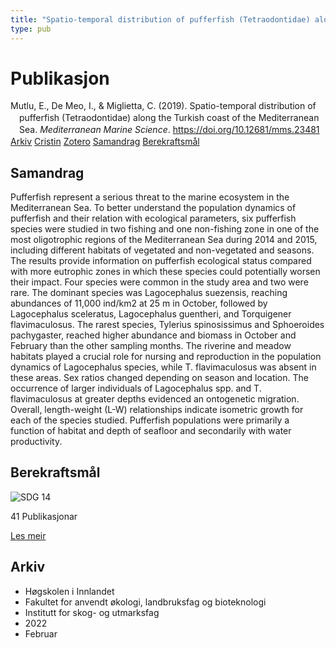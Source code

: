 ```yaml
---
title: "Spatio-temporal distribution of pufferfish (Tetraodontidae) along the Turkish coast of the Mediterranean Sea"
type: pub
---
```

<h1>Publikasjon</h1>
<article id="csl-bib-container-QD5H5WW4" class="csl-bib-container">
  <div class="csl-bib-body" style="line-height: 1.35; padding-left: 1em; text-indent:-1em;">
  <div class="csl-entry">Mutlu, E., De Meo, I., &amp; Miglietta, C. (2019). Spatio-temporal distribution of pufferfish (Tetraodontidae) along the Turkish coast of the Mediterranean Sea. <i>Mediterranean Marine Science</i>. <a href="https://doi.org/10.12681/mms.23481">https://doi.org/10.12681/mms.23481</a></div>
</div>
  <div class="csl-bib-buttons">
    <a href="#taxonomy-article-QD5H5WW4" class="csl-bib-button">Arkiv</a>
    <a href="https://app.cristin.no/results/show.jsf?id=2004105" alt="Cristin URL" class="csl-bib-button">Cristin</a>
    <a href="http://zotero.org/groups/5022929/items/QD5H5WW4" alt="Zotero URL" class="csl-bib-button">Zotero</a>
    <a href="#abstract-article-QD5H5WW4" class="csl-bib-button">Samandrag</a>
    <a href="#sdg-article-QD5H5WW4" class="csl-bib-button">Berekraftsmål</a>
  </div>
  <div id="csl-bib-meta-container-QD5H5WW4"></div>
</article>
<div id="csl-bib-meta-QD5H5WW4" class="csl-bib-meta">
  <article id="abstract-article-QD5H5WW4" class="abstract-article">
    <h1>Samandrag</h1>
    Pufferfish represent a serious threat to the marine ecosystem in the Mediterranean Sea. To better understand the population dynamics of pufferfish and their relation with ecological parameters, six pufferfish species were studied in two fishing and one non-fishing zone in one of the most oligotrophic regions of the Mediterranean Sea during 2014 and 2015, including different habitats of vegetated and non-vegetated and seasons. The results provide information on pufferfish ecological status compared with more eutrophic zones in which these species could potentially worsen their impact. Four species were common in the study area and two were rare. The dominant species was Lagocephalus suezensis, reaching abundances of 11,000 ind/km2 at 25 m in October, followed by Lagocephalus sceleratus, Lagocephalus guentheri, and Torquigener flavimaculosus. The rarest species, Tylerius spinosissimus and Sphoeroides pachygaster, reached higher abundance and biomass in October and February than the other sampling months. The riverine and meadow habitats played a crucial role for nursing and reproduction in the population dynamics of Lagocephalus species, while T. flavimaculosus was absent in these areas. Sex ratios changed depending on season and location. The occurrence of larger individuals of Lagocephalus spp. and T. flavimaculosus at greater depths evidenced an ontogenetic migration. Overall, length-weight (L-W) relationships indicate isometric growth for each of the species studied. Pufferfish populations were primarily a function of habitat and depth of seafloor and secondarily with water productivity.
  </article>
  <article id="sdg-article-QD5H5WW4" class="sdg-article">
    <h1>Berekraftsmål</h1>
    <div class="sdg-container"><div id="sdg14" class="sdg">
<img src="{{< params subfolder >}}images/sdg/sdg14_no.png" class="image" alt="SDG 14">
<div class="sdg-overlay">
<p class="sdg-publication-count"><span>41</span> Publikasjonar</p>
<p><a href="https://www.fn.no/om-fn/fns-baerekraftsmaal/livet-i-havet?lang=nno-NO" class="sdg-read-more">Les meir</a></p>
</div>
</div></div>
  </article>
  <article id="taxonomy-article-QD5H5WW4" class="taxonomy-article">
    <h1>Arkiv</h1>
    <ul>
      <li>Høgskolen i Innlandet</li>
      <li>Fakultet for anvendt økologi, landbruksfag og bioteknologi</li>
      <li>Institutt for skog- og utmarksfag</li>
      <li>2022</li>
      <li>Februar</li>
    </ul>
  </article>
</div>
